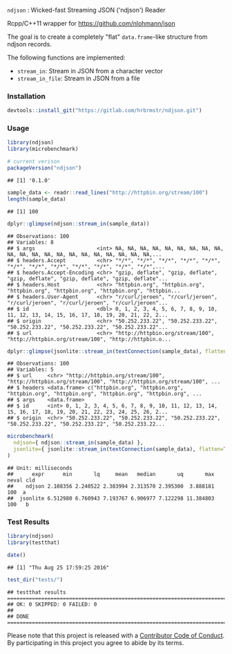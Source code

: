 
`ndjson` : Wicked-fast Streaming JSON ('ndjson') Reader

Rcpp/C++11 wrapper for <https://github.com/nlohmann/json>

The goal is to create a completely "flat" `data.frame`-like structure from ndjson records.

The following functions are implemented:

-   `stream_in`: Stream in JSON from a character vector
-   `stream_in_file`: Stream in JSON from a file

### Installation

``` r
devtools::install_git("https://gitlab.com/hrbrmstr/ndjson.git")
```

### Usage

``` r
library(ndjson)
library(microbenchmark)

# current verison
packageVersion("ndjson")
```

    ## [1] '0.1.0'

``` r
sample_data <- readr::read_lines("http://httpbin.org/stream/100")
length(sample_data)
```

    ## [1] 100

``` r
dplyr::glimpse(ndjson::stream_in(sample_data))
```

    ## Observations: 100
    ## Variables: 8
    ## $ args                    <int> NA, NA, NA, NA, NA, NA, NA, NA, NA, NA, NA, NA, NA, NA, NA, NA, NA, NA, NA, NA, NA,...
    ## $ headers.Accept          <chr> "*/*", "*/*", "*/*", "*/*", "*/*", "*/*", "*/*", "*/*", "*/*", "*/*", "*/*", "*/*",...
    ## $ headers.Accept-Encoding <chr> "gzip, deflate", "gzip, deflate", "gzip, deflate", "gzip, deflate", "gzip, deflate"...
    ## $ headers.Host            <chr> "httpbin.org", "httpbin.org", "httpbin.org", "httpbin.org", "httpbin.org", "httpbin...
    ## $ headers.User-Agent      <chr> "r/curl/jeroen", "r/curl/jeroen", "r/curl/jeroen", "r/curl/jeroen", "r/curl/jeroen"...
    ## $ id                      <dbl> 0, 1, 2, 3, 4, 5, 6, 7, 8, 9, 10, 11, 12, 13, 14, 15, 16, 17, 18, 19, 20, 21, 22, 2...
    ## $ origin                  <chr> "50.252.233.22", "50.252.233.22", "50.252.233.22", "50.252.233.22", "50.252.233.22"...
    ## $ url                     <chr> "http://httpbin.org/stream/100", "http://httpbin.org/stream/100", "http://httpbin.o...

``` r
dplyr::glimpse(jsonlite::stream_in(textConnection(sample_data), flatten=TRUE, verbose=FALSE))
```

    ## Observations: 100
    ## Variables: 5
    ## $ url     <chr> "http://httpbin.org/stream/100", "http://httpbin.org/stream/100", "http://httpbin.org/stream/100", ...
    ## $ headers <data.frame> c("httpbin.org", "httpbin.org", "httpbin.org", "httpbin.org", "httpbin.org", "httpbin.org", ...
    ## $ args    <data.frame> 
    ## $ id      <int> 0, 1, 2, 3, 4, 5, 6, 7, 8, 9, 10, 11, 12, 13, 14, 15, 16, 17, 18, 19, 20, 21, 22, 23, 24, 25, 26, 2...
    ## $ origin  <chr> "50.252.233.22", "50.252.233.22", "50.252.233.22", "50.252.233.22", "50.252.233.22", "50.252.233.22...

``` r
microbenchmark(
  ndjson={ ndjson::stream_in(sample_data) },
  jsonlite={ jsonlite::stream_in(textConnection(sample_data), flatten=TRUE, verbose=FALSE) }
)
```

    ## Unit: milliseconds
    ##      expr      min       lq     mean   median       uq       max neval cld
    ##    ndjson 2.108356 2.240522 2.383994 2.313570 2.395300  3.888181   100  a 
    ##  jsonlite 6.512980 6.760943 7.193767 6.906977 7.122298 11.384803   100   b

### Test Results

``` r
library(ndjson)
library(testthat)

date()
```

    ## [1] "Thu Aug 25 17:59:25 2016"

``` r
test_dir("tests/")
```

    ## testthat results ========================================================================================================
    ## OK: 0 SKIPPED: 0 FAILED: 0
    ## 
    ## DONE ===================================================================================================================

Please note that this project is released with a [Contributor Code of Conduct](CONDUCT.md). By participating in this project you agree to abide by its terms.
